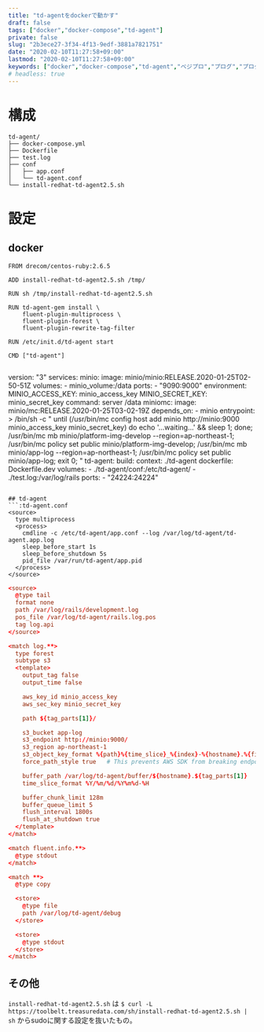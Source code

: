 ```yaml
---
title: "td-agentをdockerで動かす"
draft: false
tags: ["docker","docker-compose","td-agent"]
private: false
slug: "2b3ece27-3f34-4f13-9edf-3881a7821751"
date: "2020-02-10T11:27:58+09:00"
lastmod: "2020-02-10T11:27:58+09:00"
keywords: ["docker","docker-compose","td-agent","ベジプロ","プログ","プログラム"]
# headless: true
---
```


# 構成
```
td-agent/
├── docker-compose.yml
├── Dockerfile
├── test.log
├── conf
│   ├── app.conf
│   └── td-agent.conf
└── install-redhat-td-agent2.5.sh
```

# 設定
## docker
```:Dockerfile
FROM drecom/centos-ruby:2.6.5

ADD install-redhat-td-agent2.5.sh /tmp/

RUN sh /tmp/install-redhat-td-agent2.5.sh

RUN td-agent-gem install \
    fluent-plugin-multiprocess \
    fluent-plugin-forest \
    fluent-plugin-rewrite-tag-filter

RUN /etc/init.d/td-agent start

CMD ["td-agent"]
```

```yaml:docker-compose.yml
```
version: "3"
services:
  minio:
    image: minio/minio:RELEASE.2020-01-25T02-50-51Z
    volumes:
      - minio_volume:/data
    ports:
      - "9090:9000"
    environment:
      MINIO_ACCESS_KEY: minio_access_key
      MINIO_SECRET_KEY: minio_secret_key
    command: server /data
  miniomc:
    image: minio/mc:RELEASE.2020-01-25T03-02-19Z
    depends_on:
      - minio
    entrypoint: >
      /bin/sh -c "
      until (/usr/bin/mc config host add minio http://minio:9000 minio_access_key minio_secret_key) do echo '...waiting...' && sleep 1; done;
      /usr/bin/mc mb minio/platform-img-develop --region=ap-northeast-1;
      /usr/bin/mc policy set public minio/platform-img-develop;
      /usr/bin/mc mb minio/app-log --region=ap-northeast-1;
      /usr/bin/mc policy set public minio/app-log;
      exit 0;
      "
  td-agent:
    build:
      context: ./td-agent
      dockerfile: Dockerfile.dev
    volumes:
      - ./td-agent/conf:/etc/td-agent/
      - ./test.log:/var/log/rails
    ports:
      - "24224:24224"
```

## td-agent
```:td-agent.conf
<source>
  type multiprocess
  <process>
    cmdline -c /etc/td-agent/app.conf --log /var/log/td-agent/td-agent.app.log
    sleep_before_start 1s
    sleep_before_shutdown 5s
    pid_file /var/run/td-agent/app.pid
  </process>
</source>
```

```:app.conf
<source>
  @type tail
  format none
  path /var/log/rails/development.log
  pos_file /var/log/td-agent/rails.log.pos
  tag log.api
</source>

<match log.**>
  type forest
  subtype s3
  <template>
    output_tag false
    output_time false

    aws_key_id minio_access_key
    aws_sec_key minio_secret_key

    path ${tag_parts[1]}/

    s3_bucket app-log
    s3_endpoint http://minio:9000/
    s3_region ap-northeast-1
    s3_object_key_format %{path}%{time_slice}_%{index}-%{hostname}.%{file_extension}
    force_path_style true   # This prevents AWS SDK from breaking endpoint URL

    buffer_path /var/log/td-agent/buffer/${hostname}.${tag_parts[1]}
    time_slice_format %Y/%m/%d/%Y%m%d-%H

    buffer_chunk_limit 128m
    buffer_queue_limit 5
    flush_interval 1800s
    flush_at_shutdown true
  </template>
</match>

<match fluent.info.**>
  @type stdout
</match>

<match **>
  @type copy

  <store>
    @type file
    path /var/log/td-agent/debug
  </store>

  <store>
    @type stdout
  </store>
</match>
```

## その他
`install-redhat-td-agent2.5.sh` は
`$ curl -L https://toolbelt.treasuredata.com/sh/install-redhat-td-agent2.5.sh | sh` からsudoに関する設定を抜いたもの。


